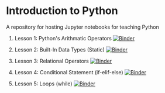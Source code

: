 # Introduction to Python
A repository for hosting Jupyter notebooks for teaching Python

1. Lesson 1: Python's Arithmatic Operators
[![Binder](https://mybinder.org/badge_logo.svg)](https://mybinder.org/v2/gh/rajesh-ku/IntroToPython/main?filepath=001.Python-Arithmetic.Operators.ipynb)

2. Lesson 2: Built-In Data Types (Static)
[![Binder](https://mybinder.org/badge_logo.svg)](https://mybinder.org/v2/gh/rajesh-ku/IntroToPython/HEAD?filepath=002.Python-Built.In.Data.Types.ipynb)

3. Lesson 3: Relational Operators
[![Binder](https://mybinder.org/badge_logo.svg)](https://mybinder.org/v2/gh/rajesh-ku/IntroToPython/HEAD?filepath=003.Python-Relational.Operators.ipynb)

4. Lesson 4: Conditional Statement (if-elif-else)
[![Binder](https://mybinder.org/badge_logo.svg)](https://mybinder.org/v2/gh/rajesh-ku/IntroToPython/HEAD?filepath=004.Python-Conditional.Statement.ipynb)

5. Lesson 5: Loops (while)
[![Binder](https://mybinder.org/badge_logo.svg)](https://mybinder.org/v2/gh/rajesh-ku/IntroToPython/HEAD?filepath=005.Python-While.Loops.ipynb)
